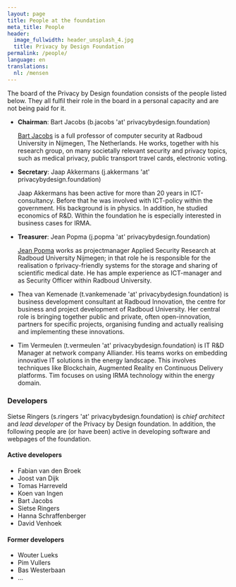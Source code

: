 ```yaml
---
layout: page
title: People at the foundation
meta_title: People
header:
  image_fullwidth: header_unsplash_4.jpg
  title: Privacy by Design Foundation
permalink: /people/
language: en
translations:
  nl: /mensen
---
```


The board of the Privacy by Design foundation consists of the people
listed below. They all fulfil their role in the board in a personal
capacity and are not being paid for it.

 * **Chairman**: Bart Jacobs (b.jacobs 'at' privacybydesign.foundation)

   [Bart Jacobs](http://www.cs.ru.nl/~bart) is a full professor of
   computer security at Radboud University in Nijmegen, The
   Netherlands. He works, together with his research group, on many
   societally relevant security and privacy topics, such as medical
   privacy, public transport travel cards, electronic voting.

 * **Secretary**: Jaap Akkermans (j.akkermans 'at'
   privacybydesign.foundation) 

   Jaap Akkermans has been active for more than 20 years in
   ICT-consultancy. Before that he was involved with ICT-policy within
   the government. His background is in physics. In addition, he
   studied economics of R&D. Within the foundation he is especially
   interested in business cases for IRMA.

 * **Treasurer**:  Jean Popma (j.popma 'at' privacybydesign.foundation) 

   [Jean Popma](https://www.linkedin.com/in/jeanpopma) works as
   projectmanager Applied Security Research at Radboud University
   Nijmegen; in that role he is responsible for the realisation o
   fprivacy-friendly systems for the storage and sharing of scientific
   medical date. He has ample experience as ICT-manager and as
   Security Officer within Radboud University.

 * Thea van Kemenade (t.vankemenade 'at' privacybydesign.foundation)
   is business development consultant at Radboud Innovation, the
   centre for business and project development of Radboud
   University. Her central role is bringing together public and
   private, often open-innovation, partners for specific projects,
   organising funding and actually realising and implementing these
   innovations.

 * Tim Vermeulen (t.vermeulen 'at' privacybydesign.foundation) is IT
   R&D Manager at network company Alliander. His teams works on
   embedding innovative IT solutions in the energy landscape. This
   involves techniques like Blockchain, Augmented Reality en
   Continuous Delivery platforms. Tim focuses on using IRMA technology
   within the energy domain.


### Developers

Sietse Ringers (s.ringers 'at' privacybydesign.foundation) is *chief
architect* and *lead developer* of the Privacy by
Design foundation. In addition, the following people are (or have
been) active in developing software and webpages of the foundation.

#### Active developers

* Fabian van den Broek
* Joost van Dijk
* Tomas Harreveld
* Koen van Ingen
* Bart Jacobs
* Sietse Ringers
* Hanna Schraffenberger
* David Venhoek

#### Former developers

* Wouter Lueks
* Pim Vullers
* Bas Westerbaan
* ...